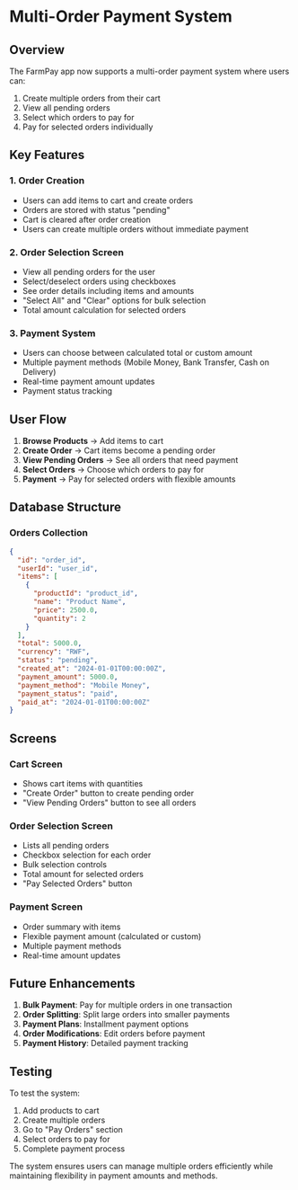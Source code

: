 # Multi-Order Payment System

## Overview
The FarmPay app now supports a multi-order payment system where users can:
1. Create multiple orders from their cart
2. View all pending orders
3. Select which orders to pay for
4. Pay for selected orders individually

## Key Features

### 1. Order Creation
- Users can add items to cart and create orders
- Orders are stored with status "pending"
- Cart is cleared after order creation
- Users can create multiple orders without immediate payment

### 2. Order Selection Screen
- View all pending orders for the user
- Select/deselect orders using checkboxes
- See order details including items and amounts
- "Select All" and "Clear" options for bulk selection
- Total amount calculation for selected orders

### 3. Payment System
- Users can choose between calculated total or custom amount
- Multiple payment methods (Mobile Money, Bank Transfer, Cash on Delivery)
- Real-time payment amount updates
- Payment status tracking

## User Flow

1. **Browse Products** → Add items to cart
2. **Create Order** → Cart items become a pending order
3. **View Pending Orders** → See all orders that need payment
4. **Select Orders** → Choose which orders to pay for
5. **Payment** → Pay for selected orders with flexible amounts

## Database Structure

### Orders Collection
```json
{
  "id": "order_id",
  "userId": "user_id",
  "items": [
    {
      "productId": "product_id",
      "name": "Product Name",
      "price": 2500.0,
      "quantity": 2
    }
  ],
  "total": 5000.0,
  "currency": "RWF",
  "status": "pending",
  "created_at": "2024-01-01T00:00:00Z",
  "payment_amount": 5000.0,
  "payment_method": "Mobile Money",
  "payment_status": "paid",
  "paid_at": "2024-01-01T00:00:00Z"
}
```

## Screens

### Cart Screen
- Shows cart items with quantities
- "Create Order" button to create pending order
- "View Pending Orders" button to see all orders

### Order Selection Screen
- Lists all pending orders
- Checkbox selection for each order
- Bulk selection controls
- Total amount for selected orders
- "Pay Selected Orders" button

### Payment Screen
- Order summary with items
- Flexible payment amount (calculated or custom)
- Multiple payment methods
- Real-time amount updates

## Future Enhancements

1. **Bulk Payment**: Pay for multiple orders in one transaction
2. **Order Splitting**: Split large orders into smaller payments
3. **Payment Plans**: Installment payment options
4. **Order Modifications**: Edit orders before payment
5. **Payment History**: Detailed payment tracking

## Testing

To test the system:
1. Add products to cart
2. Create multiple orders
3. Go to "Pay Orders" section
4. Select orders to pay for
5. Complete payment process

The system ensures users can manage multiple orders efficiently while maintaining flexibility in payment amounts and methods. 